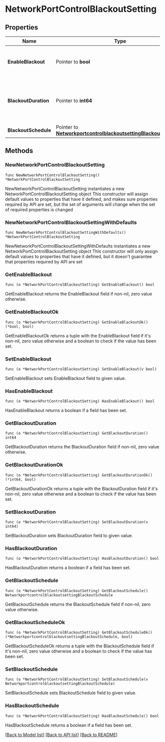 # NetworkPortControlBlackoutSetting

## Properties

Name | Type | Description | Notes
------------ | ------------- | ------------- | -------------
**EnableBlackout** | Pointer to **bool** | Determines whether a blackout is enabled or not. | [optional] 
**BlackoutDuration** | Pointer to **int64** | The blackout duration in seconds; minimum value is 1 minute. | [optional] 
**BlackoutSchedule** | Pointer to [**NetworkportcontrolblackoutsettingBlackoutSchedule**](NetworkportcontrolblackoutsettingBlackoutSchedule.md) |  | [optional] 

## Methods

### NewNetworkPortControlBlackoutSetting

`func NewNetworkPortControlBlackoutSetting() *NetworkPortControlBlackoutSetting`

NewNetworkPortControlBlackoutSetting instantiates a new NetworkPortControlBlackoutSetting object
This constructor will assign default values to properties that have it defined,
and makes sure properties required by API are set, but the set of arguments
will change when the set of required properties is changed

### NewNetworkPortControlBlackoutSettingWithDefaults

`func NewNetworkPortControlBlackoutSettingWithDefaults() *NetworkPortControlBlackoutSetting`

NewNetworkPortControlBlackoutSettingWithDefaults instantiates a new NetworkPortControlBlackoutSetting object
This constructor will only assign default values to properties that have it defined,
but it doesn't guarantee that properties required by API are set

### GetEnableBlackout

`func (o *NetworkPortControlBlackoutSetting) GetEnableBlackout() bool`

GetEnableBlackout returns the EnableBlackout field if non-nil, zero value otherwise.

### GetEnableBlackoutOk

`func (o *NetworkPortControlBlackoutSetting) GetEnableBlackoutOk() (*bool, bool)`

GetEnableBlackoutOk returns a tuple with the EnableBlackout field if it's non-nil, zero value otherwise
and a boolean to check if the value has been set.

### SetEnableBlackout

`func (o *NetworkPortControlBlackoutSetting) SetEnableBlackout(v bool)`

SetEnableBlackout sets EnableBlackout field to given value.

### HasEnableBlackout

`func (o *NetworkPortControlBlackoutSetting) HasEnableBlackout() bool`

HasEnableBlackout returns a boolean if a field has been set.

### GetBlackoutDuration

`func (o *NetworkPortControlBlackoutSetting) GetBlackoutDuration() int64`

GetBlackoutDuration returns the BlackoutDuration field if non-nil, zero value otherwise.

### GetBlackoutDurationOk

`func (o *NetworkPortControlBlackoutSetting) GetBlackoutDurationOk() (*int64, bool)`

GetBlackoutDurationOk returns a tuple with the BlackoutDuration field if it's non-nil, zero value otherwise
and a boolean to check if the value has been set.

### SetBlackoutDuration

`func (o *NetworkPortControlBlackoutSetting) SetBlackoutDuration(v int64)`

SetBlackoutDuration sets BlackoutDuration field to given value.

### HasBlackoutDuration

`func (o *NetworkPortControlBlackoutSetting) HasBlackoutDuration() bool`

HasBlackoutDuration returns a boolean if a field has been set.

### GetBlackoutSchedule

`func (o *NetworkPortControlBlackoutSetting) GetBlackoutSchedule() NetworkportcontrolblackoutsettingBlackoutSchedule`

GetBlackoutSchedule returns the BlackoutSchedule field if non-nil, zero value otherwise.

### GetBlackoutScheduleOk

`func (o *NetworkPortControlBlackoutSetting) GetBlackoutScheduleOk() (*NetworkportcontrolblackoutsettingBlackoutSchedule, bool)`

GetBlackoutScheduleOk returns a tuple with the BlackoutSchedule field if it's non-nil, zero value otherwise
and a boolean to check if the value has been set.

### SetBlackoutSchedule

`func (o *NetworkPortControlBlackoutSetting) SetBlackoutSchedule(v NetworkportcontrolblackoutsettingBlackoutSchedule)`

SetBlackoutSchedule sets BlackoutSchedule field to given value.

### HasBlackoutSchedule

`func (o *NetworkPortControlBlackoutSetting) HasBlackoutSchedule() bool`

HasBlackoutSchedule returns a boolean if a field has been set.


[[Back to Model list]](../README.md#documentation-for-models) [[Back to API list]](../README.md#documentation-for-api-endpoints) [[Back to README]](../README.md)


